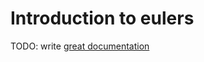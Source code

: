 # Introduction to eulers

TODO: write [great documentation](http://jacobian.org/writing/what-to-write/)
